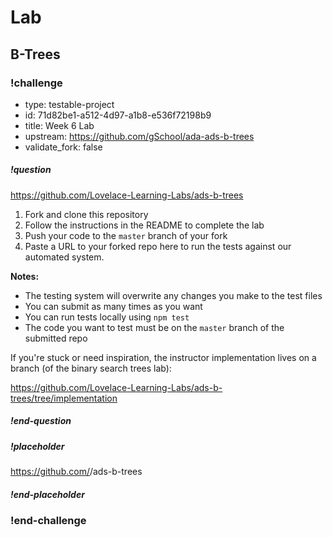 # Lab

## B-Trees

<!-- >>>>>>>>>>>>>>>>>>>>>> BEGIN CHALLENGE >>>>>>>>>>>>>>>>>>>>>> -->
<!-- Replace everything in square brackets [] and remove brackets  -->

### !challenge

* type: testable-project
* id: 71d82be1-a512-4d97-a1b8-e536f72198b9
* title: Week 6 Lab
* upstream: https://github.com/gSchool/ada-ads-b-trees
* validate_fork: false

##### !question


https://github.com/Lovelace-Learning-Labs/ads-b-trees

1. Fork and clone this repository
1. Follow the instructions in the README to complete the lab
1. Push your code to the `master` branch of your fork
1. Paste a URL to your forked repo here to run the tests against our automated system.

**Notes:**

* The testing system will overwrite any changes you make to the test files
* You can submit as many times as you want
* You can run tests locally using `npm test`
* The code you want to test must be on the `master` branch of the submitted repo

If you're stuck or need inspiration, the instructor implementation lives on a branch (of the binary search trees lab):

https://github.com/Lovelace-Learning-Labs/ads-b-trees/tree/implementation

##### !end-question

##### !placeholder

https://github.com/<username>/ads-b-trees

##### !end-placeholder

### !end-challenge

<!-- ======================= END CHALLENGE ======================= -->
